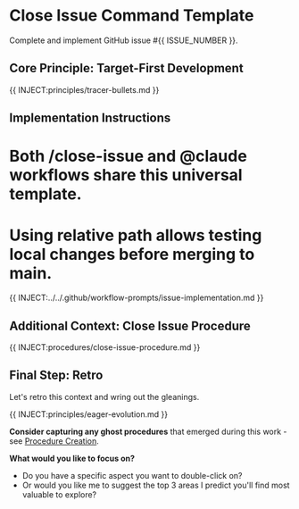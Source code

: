 # Close Issue Command Template
Complete and implement GitHub issue #{{ ISSUE_NUMBER }}.

## Core Principle: Target-First Development
{{ INJECT:principles/tracer-bullets.md }}

## Implementation Instructions

# Both /close-issue and @claude workflows share this universal template.
# Using relative path allows testing local changes before merging to main.
{{ INJECT:../../.github/workflow-prompts/issue-implementation.md }}

## Additional Context: Close Issue Procedure
{{ INJECT:procedures/close-issue-procedure.md }}

## Final Step: Retro
Let's retro this context and wring out the gleanings.

{{ INJECT:principles/eager-evolution.md }}

**Consider capturing any ghost procedures** that emerged during this work - see [Procedure Creation](knowledge/procedures/procedure-creation.md).

**What would you like to focus on?**
- Do you have a specific aspect you want to double-click on?
- Or would you like me to suggest the top 3 areas I predict you'll find most valuable to explore?